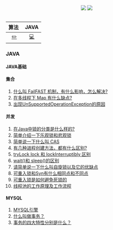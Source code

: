 <head>
<div align="center">
    <img src="https://badgen.net/badge/CyC/%E5%9C%A8%E7%BA%BF%E9%98%85%E8%AF%BB?icon=sourcegraph&color=BA55D3" alt="">
    <a href="https://github.com/Echo-sly/DayToDay"> <img src="https://badgen.net/github/stars/Echo-sly/DayToDay?icon=github&color=BA55D3"></a>
    <a href="https://github.com/Echo-sly/DayToDay"> <img src="https://badgen.net/github/forks/Echo-sly/DayToDay?icon=github&color=BA55D3"></a>
</div>
<br>

| 算法&nbsp; | JAVA |
| :---: | :----: |
| [:pencil2:](#pencil2-算法) | [:computer:](#computer-操作系统)

### JAVA

#### JAVA基础

#### 集合

1. [什么叫 FailFAST 机制，有什么影响，怎么解决?](https://github.com/Echo-sly/DayToDay/tree/master/src/set/FailFAST.md)
2. [在多线程下 Map 有什么缺点?](https://github.com/Echo-sly/DayToDay/tree/master/src/set/DisadvantageOfMap.md)
3. [出现UnSupportedOperationException的原因](https://github.com/Echo-sly/DayToDay/tree/master/src/set/UnSupportedOperationException.md)

#### 并发

1. [在Java中锁的分类是什么样的?](https://github.com/Echo-sly/DayToDay/tree/master/src/concurrent/Lock.md)
2. [简单介绍一下乐观锁和悲观锁](https://github.com/Echo-sly/DayToDay/tree/master/src/concurrent/Lock.md)
3. [简单说一下什么叫 CAS](https://github.com/Echo-sly/DayToDay/tree/master/src/concurrent/Lock.md)
4. [有几种进程创建方法，都有什么区别?](https://github.com/Echo-sly/DayToDay/tree/master/src/concurrent/fourThreadCreateFunctionDifferience.md)
5. [tryLock lock 和 lockInterruptibly 区别](https://github.com/Echo-sly/DayToDay/tree/master/src/concurrent/DifferienceAmongTryLockLockAndLockInterruptibly.md)
6. [wait()和 sleep()的区别](https://github.com/Echo-sly/DayToDay/tree/master/src/concurrent/DiffererceOfWaitAndSleep.md)
7. [请简单说一下什么叫自旋锁以及它的优缺点](https://github.com/Echo-sly/DayToDay/tree/master/src/concurrent/SpinLock.md)
8. [可重入锁和Syn有什么相同点和不同点](https://github.com/Echo-sly/DayToDay/tree/master/src/concurrent/DifferenceBetweenSynandLock.md)
9. [可重入锁是如何避免死锁的](https://github.com/Echo-sly/DayToDay/tree/master/src/concurrent/AvoidDeadLockUsingReentrantLock.md)
10. [线程池的工作原理及工作流程](https://github.com/Echo-sly/DayToDay/tree/master/src/concurrent/ThreadPoolWorking.md)

#### MYSQL

1. [MYSQL引擎](https://github.com/Echo-sly/DayToDay/blob/master/src/mysql/%20engine.md)
2. [什么叫做事务？](https://github.com/Echo-sly/DayToDay/blob/master/src/mysql/Transaction.md)
3. [事务的四大特性分别是什么？](https://github.com/Echo-sly/DayToDay/blob/master/src/mysql/Transaction.md)